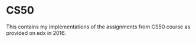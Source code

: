 # CS50
This contains my implementations of the assignments from CS50 course as provided on edx in 2016.
